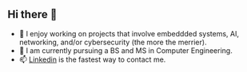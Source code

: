 ## Hi there 👋

- 🦆 I enjoy working on projects that involve embeddded systems, AI, networking, and/or cybersecurity (the more the merrier).
- 🏫 I am currently pursuing a BS and MS in Computer Engineering.
- 📫 [Linkedin](https://www.linkedin.com/in/matthewbriggs04/) is the fastest way to contact me.
<!--
**mattbriggs04/mattbriggs04** is a ✨ _special_ ✨ repository because its `README.md` (this file) appears on your GitHub profile.

Here are some ideas to get you started:

- 🔭 I’m currently working on ...
- 🌱 I’m currently learning ...
- 👯 I’m looking to collaborate on ...
- 🤔 I’m looking for help with ...
- 💬 Ask me about ...
- 📫 How to reach me: ...
- 😄 Pronouns: ...
- ⚡ Fun fact: ...
-->
